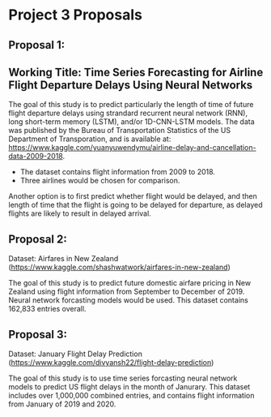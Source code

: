 # Project 3 Proposals

## Proposal 1: 

## Working Title: Time Series Forecasting for Airline Flight Departure Delays Using Neural Networks

The goal of this study is to predict particularly the length of time of future flight departure delays using strandard recurrent neural network (RNN), long short-term memory (LSTM), and/or 1D-CNN-LSTM models.  The data was published by the Bureau of Transportation Statistics of the US Department of Transporation, and is available at: https://www.kaggle.com/yuanyuwendymu/airline-delay-and-cancellation-data-2009-2018.

* The dataset contains flight information from 2009 to 2018.
* Three airlines would be chosen for comparison.

Another option is to first predict whether flight would be delayed, and then length of time that the flight is going to be delayed for departure, as delayed flights are likely to result in delayed arrival.


## Proposal 2:
Dataset: Airfares in New Zealand (https://www.kaggle.com/shashwatwork/airfares-in-new-zealand)

The goal of this study is to predict future domestic airfare pricing in New Zealand using flight information from September to December of 2019.  Neural network forcasting models would be used.  This dataset contains 162,833 entries overall.


## Proposal 3:
Dataset: January Flight Delay Prediction (https://www.kaggle.com/divyansh22/flight-delay-prediction)

The goal of this study is to use time series forcasting neural network models to predict US flight delays in the month of Janurary.  This dataset includes over 1,000,000 combined entries, and contains flight information from January of 2019 and 2020.
